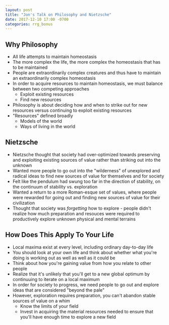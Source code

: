```yaml
---
layout: post
title: "Jon's Talk on Philosophy and Nietzsche"
date: 2017-12-10 17:00 -0700
categories: rrg_bonus
---
```


## Why Philosophy
- All life attempts to maintain homeostasis
- The more complex the life, the more complex the homeostasis that has to be maintained
- People are extraordinarily complex creatures and thus have to maintain an extraordinarily complex homeostasis
- In order to acquire resources to maintain homeostasis, we must balance between two competing approaches
  - Exploit existing resources
  - Find new resources
- Philosophy is about deciding how and when to strike out for new resources versus continuing to exploit existing resources
- "Resources" defined broadly
  - Models of the world
  - Ways of living in the world

## Nietzsche
- Nietzsche thought that society had over-optimized towards preserving and exploiting existing sources of value rather than striking out into the unknown
- Wanted more people to go out into the "wilderness" of unexplored and radical ideas to find new sources of value for themselves and for society
- Felt like the pendulum had swung too far in the direction of stability, on the continuum of stability vs. exploration
- Wanted a return to a more Roman-esque set of values, where people were rewarded for going out and finding new sources of value for their civilization
- Thought that society was *forgetting* how to explore - people didn't realize how much preparation and resouces were required to productively explore unknown physical and mental terrains

## How Does This Apply To Your Life
- Local maxima exist at every level, including ordinary day-to-day life
- You should look at your own life and think about whether what you're doing is working out as well as well as it could be
- Think about how you're gaining value from how you relate to other people
- Realize that it's unlikely that you'll get to a new global optimum by continuuing to iterate on a local maximum
- In order for society to progress, we need people to go out and explore ideas that are considered "beyond the pale"
- However, exploration requires preparation, you can't abandon stable sources of value on a whim
  - Know the limits of your field
  - Invest in acquiring the material resources needed to ensure that you'll have enough time to explore a new field
